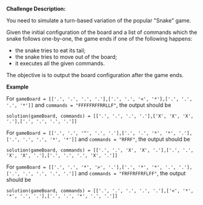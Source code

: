 **Challenge Description:**

You need to simulate a turn-based variation of the popular "Snake" game. 

Given the initial configuration of the board and a list of commands which the snake follows one-by-one, the game ends if one of the following happens:
- the snake tries to eat its tail;
- the snake tries to move out of the board;
- it executes all the given commands.

The objective is to output the board configuration after the game ends.

**Example**

For `gameBoard = [['.', '.', '.', '.'],['.', '.', '<', '*'],['.', '.', '.', '*']]` 
and `commands = "FFFFFRFFRRLLF"`, the output should be

`solution(gameBoard, commands) = [['.', '.', '.', '.'],['X', 'X', 'X', '.'],['.', '.', '.', '.']]`

For `gameBoard = [['.', '.', '^', '.', '.'],['.', '.', '*', '*', '.'],['.', '.', '.', '*', '*']]` 
and `commands = "RFRF"`, the output should be

`solution(gameBoard, commands) = [['.', '.', 'X', 'X', '.'],['.', '.', 'X', 'X', '.'],['.', '.', '.', 'X', '.']]`

For `gameBoard = [['.', '.', '*', '>', '.'],['.', '*', '*', '.', '.'],['.', '.', '.', '.', '.']]`
and `commands = "FRFFRFFRFLFF"`, the output should be

`solution(gameBoard, commands) = [['.', '.', '.', '.', '.'],['<', '*', '*', '.', '.'],['.', '.', '*', '.', '.']]`